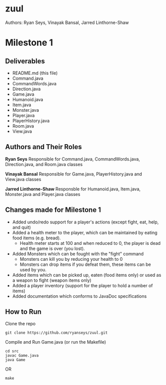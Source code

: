 zuul
====

Authors: Ryan Seys, Vinayak Bansal, Jarred Linthorne-Shaw

Milestone 1
===========

## Deliverables

* README.md (this file)
* Command.java
* CommandWords.java
* Direction.java
* Game.java
* Humanoid.java
* Item.java
* Monster.java
* Player.java
* PlayerHistory.java
* Room.java
* View.java

## Authors and Their Roles

**Ryan Seys**
  Responsible for Command.java, CommandWords.java, Direction.java, and Room.java classes

**Vinayak Bansal**
  Responsible for Game.java, PlayerHistory.java and View.java classes

**Jarred Linthorne-Shaw**
  Responsble for Humanoid.java, Item.java, Monster.java and Player.java classes

## Changes made for Milestone 1

* Added undo/redo support for a player's actions (except fight, eat, help, and quit)
* Added a health meter to the player, which can be maintained by eating food items (e.g. bread).
  * Health meter starts at 100 and when reduced to 0, the player is dead and the game is over (you lost).
* Added Monsters which can be fought with the "fight" command
  * Monsters can kill you by reducing your health to 0
  * Monsters can drop items if you defeat them, these items can be used by you.
* Added items which can be picked up, eaten (food items only) or used as a weapon to fight (weapon items only)
* Added a player inventory (support for the player to hold a number of items)
* Added documentation which conforms to JavaDoc specifications

## How to Run

Clone the repo

```
git clone https://github.com/ryanseys/zuul.git
```

Compile and Run Game.java (or run the Makefile)

```
cd src
javac Game.java
java Game
```

OR

```
make
```
